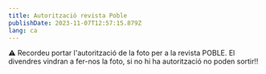 ```yaml
---
title: Autorització revista Poble
publishDate: 2023-11-07T12:57:15.879Z
lang: ca
---
```

⚠️ Recordeu portar l'autorització de la foto per a la revista POBLE. El divendres vindran a fer-nos la foto, si no hi ha autorització no poden sortir!!